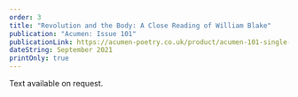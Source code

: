```yaml
---
order: 3
title: "Revolution and the Body: A Close Reading of William Blake"
publication: "Acumen: Issue 101"
publicationLink: https://acumen-poetry.co.uk/product/acumen-101-single-issue/
dateString: September 2021
printOnly: true
---
```

Text available on request.

